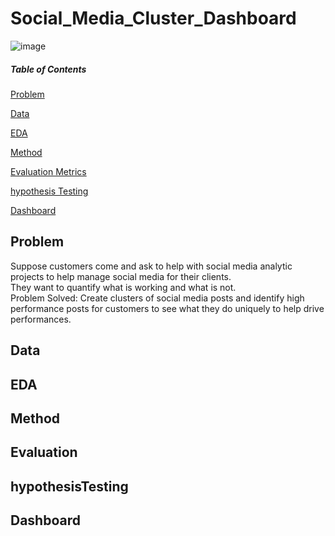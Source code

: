 # Social_Media_Cluster_Dashboard
![image](https://github.com/weibb123/Social_Media_Cluster_Dashboard/assets/84426364/54bb417e-51da-486f-b004-d1c8cd07e5e5)

##### Table of Contents
[Problem](#Problem)

[Data](#Data)

[EDA](#EDA)  

[Method](#Method)

[Evaluation Metrics](#Evaluation)

[hypothesis Testing](#hypothesisTesting)

[Dashboard](#dashboard)


## Problem
Suppose customers come and ask to help with social media analytic projects to help manage social media for their clients.\
They want to quantify what is working and what is not.\
Problem Solved: Create clusters of social media posts and identify high performance posts for customers to see what they do uniquely to help drive performances.

## Data

## EDA

## Method

## Evaluation

## hypothesisTesting

## Dashboard
